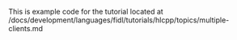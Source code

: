 This is example code for the tutorial located at
/docs/development/languages/fidl/tutorials/hlcpp/topics/multiple-clients.md